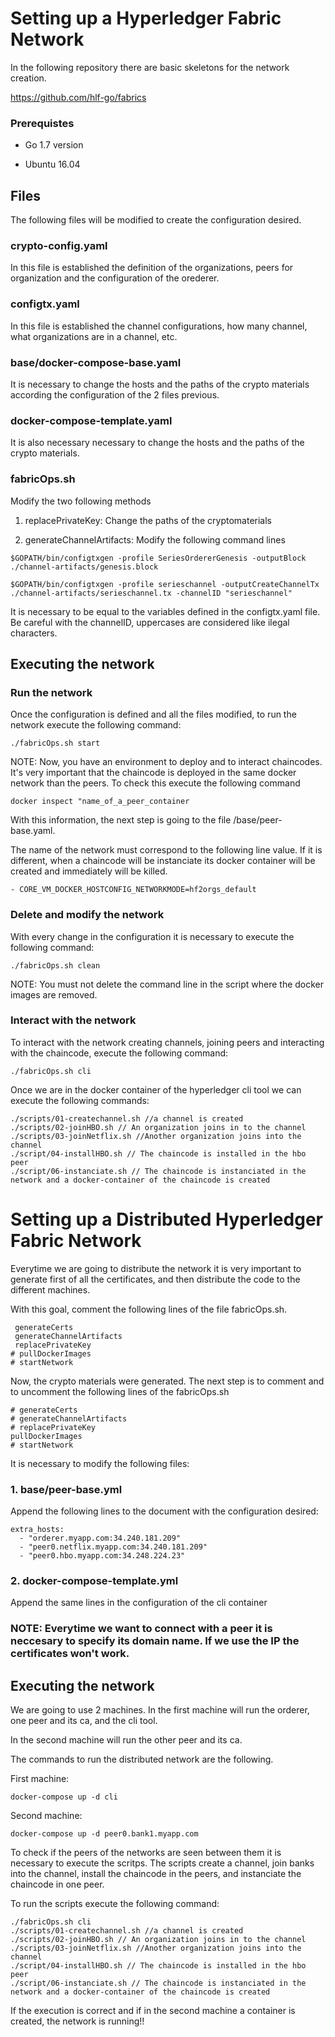 # Setting up a Hyperledger Fabric Network #

In the following repository there are basic skeletons for the network creation.

https://github.com/hlf-go/fabrics

### Prerequistes

- Go 1.7 version

- Ubuntu 16.04


## Files ##
The following files will be modified to create the configuration desired.

### crypto-config.yaml ###

In this file is established the definition of the organizations, peers for organization and the configuration of the orederer.

### configtx.yaml ##

In this file is established the channel configurations, how many channel, what organizations are in a channel, etc.

### base/docker-compose-base.yaml ###
It is necessary to change the hosts and the paths of the crypto materials according the configuration of the 2 files previous.

### docker-compose-template.yaml
It is also necessary necessary to change the hosts and the paths of the crypto materials.

### fabricOps.sh ###
Modify the two following methods

1. replacePrivateKey:
Change the paths of the cryptomaterials

2. generateChannelArtifacts: Modify the following command lines

```
$GOPATH/bin/configtxgen -profile SeriesOrdererGenesis -outputBlock ./channel-artifacts/genesis.block

$GOPATH/bin/configtxgen -profile serieschannel -outputCreateChannelTx ./channel-artifacts/serieschannel.tx -channelID "serieschannel"

```
It is necessary to be equal to the variables defined in the configtx.yaml file. Be careful with the channelID, uppercases are considered like ilegal characters.

## Executing the network ##

### Run the network ###
Once the configuration is defined and all the files modified, to run the network execute the following command:

```
./fabricOps.sh start
```

NOTE: Now, you have an environment to deploy and to interact chaincodes. It's very important that the chaincode is deployed in the same docker network than the peers.
To check this execute the following command
```
docker inspect "name_of_a_peer_container
```
With this information, the next step is going to the file /base/peer-base.yaml.

The name of the network must correspond to the following line value. If it is different, when a chaincode will be instanciate its docker container will be created and immediately will be killed.

```
- CORE_VM_DOCKER_HOSTCONFIG_NETWORKMODE=hf2orgs_default

```
### Delete and modify the network ###
With every change in the configuration it is necessary to execute the following command:

```
./fabricOps.sh clean

```

NOTE: You must not delete the command line in the script where the docker images are removed.

### Interact with the network ####
To interact with the network creating channels, joining peers and interacting with the chaincode, execute the following command:

```
./fabricOps.sh cli
```
Once we are in the docker container of the hyperledger cli tool we can execute the following commands:

```
./scripts/01-createchannel.sh //a channel is created
./scripts/02-joinHBO.sh // An organization joins in to the channel
./scripts/03-joinNetflix.sh //Another organization joins into the channel
./script/04-installHBO.sh // The chaincode is installed in the hbo peer
./script/06-instanciate.sh // The chaincode is instanciated in the network and a docker-container of the chaincode is created
```
# Setting up a Distributed Hyperledger Fabric Network #

Everytime we are going to distribute the network it is very important to generate first of all the certificates, and then distribute the code to the different machines.

With this goal, comment the following lines of the file fabricOps.sh.

```
 generateCerts
 generateChannelArtifacts
 replacePrivateKey
# pullDockerImages
# startNetwork
```

Now, the crypto materials were generated. The next step is to comment and to uncomment the following lines of the fabricOps.sh

```
# generateCerts
# generateChannelArtifacts
# replacePrivateKey
pullDockerImages
# startNetwork
```

It is necessary to modify the following files:

### 1. base/peer-base.yml ###

Append the following lines to the document with the configuration desired:
```
extra_hosts:
  - "orderer.myapp.com:34.240.181.209"
  - "peer0.netflix.myapp.com:34.240.181.209"
  - "peer0.hbo.myapp.com:34.248.224.23"
```


### 2. docker-compose-template.yml ###

Append the same lines in the configuration of the cli container

### NOTE: Everytime we want to connect with a peer it is neccesary to specify its domain name. If we use the IP the certificates won't work.


## Executing the network

We are going to use 2 machines. In the first machine will run the orderer, one peer and its ca, and the cli tool.

In  the second machine will run the other peer and its ca.

The commands to run the distributed network are the following.

First machine:

```
docker-compose up -d cli
```
Second machine:

```
docker-compose up -d peer0.bank1.myapp.com
```

To check if the peers of the networks are seen between them it is necessary to execute the scritps. The scripts create a channel, join banks into the channel, install the chaincode in the peers, and instanciate the chaincode in one peer.

To run the scripts execute the following command:
```
./fabricOps.sh cli
./scripts/01-createchannel.sh //a channel is created
./scripts/02-joinHBO.sh // An organization joins in to the channel
./scripts/03-joinNetflix.sh //Another organization joins into the channel
./script/04-installHBO.sh // The chaincode is installed in the hbo peer
./script/06-instanciate.sh // The chaincode is instanciated in the network and a docker-container of the chaincode is created

```

If the execution is correct and if in the second machine a container is created, the network is running!!
